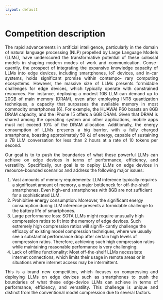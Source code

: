 ```yaml
---
layout: default
---
```

# Competition description

<p style='text-align: justify;'>
The rapid advancements in artificial intelligence, particularly in the domain of natural language processing (NLP) propelled by Large Language Models (LLMs), have underscored the transformative potential of these colossal models in shaping modern modes of work and communication. Conse- quently, the prospect of integrating the expansive knowledge capacity of LLMs into edge devices, including smartphones, IoT devices, and in-car systems, holds significant promise within contempo- rary computing ecosystems. However, the massive size of LLMs presents formidable challenges for edge devices, which typically operate with constrained resources. For instance, deploying a modest 10B LLM can demand up to 20GB of main memory (DRAM), even after employing INT8 quantization techniques, a capacity that surpasses the available memory in most commodity smartphones [6]. For example, the HUAWAI P60 boasts an 8GB DRAM capacity, and the iPhone 15 offers a 6GB DRAM. Given that DRAM is shared among the operating system and other applications, mobile apps must not exceed 10% of the DRAM allocation. Additionally, the energy consumption of LLMs presents a big barrier, with a fully charged smartphone, boasting approximately 50 kJ of energy, capable of sustaining a 7B LLM conversation for less than 2 hours at a rate of 10 tokens per second. </p>

<p style='text-align: justify;'>
Our goal is to to push the boundaries of what these powerful LLMs can achieve on edge devices in terms of performance, efficiency, and versatility. Specifically, our goal is to deploy LLMs on edge devices in resource-bounded scenarios and address the following major issues:</p>

1. Vast amounts of memory requirements: LLM inference typically requires a significant amount of memory, a major bottleneck for off-the-shelf smartphones. Even high-end smartphones with 8GB are not sufficient for a sophisticated LLM.
2. Prohibitive energy consumption: Moreover, the significant energy consumption during LLM inference presents a formidable challenge to the battery life of smartphones.
3. Large performance loss: SOTA LLMs might require unusually high compression ratios to fit into the memory of edge devices. Such extremely high compression ratios will signifi- cantly challenge the efficacy of existing model compression techniques, where we usually see a substantial performance drop after certain high levels of compression ratios. Therefore, achieving such high compression ratios while maintaining reasonable performance is very challenging.
4. Lack of offline functionality: Most off-the-shelf LLMs necessitate internet connections, which limits their usage in remote areas or in situations where internet access may be intermittent.

<p style='text-align: justify;'>
This is a brand new competition, which focuses on compressing and deploying LLMs on edge devices such as smartphones to push the boundaries of what these edge-device LLMs can achieve in terms of performance, efficiency, and versatility. This challenge is unique and distinct from the conventional model compression due to several factors.
</p>